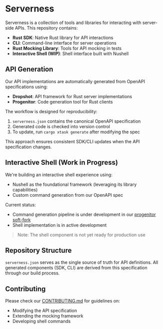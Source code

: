 # Serverness

Serverness is a collection of tools and libraries for interacting with server-side APIs. This repository contains:

- **Rust SDK**: Native Rust library for API interactions
- **CLI**: Command-line interface for server operations
- **Rust Mocking Library**: Tools for API mocking in tests
- **Interactive Shell (WIP)**: Shell interface built with Nushell

## API Generation

Our API implementations are automatically generated from OpenAPI specifications using:

- **Dropshot**: API framework for Rust server implementations
- **Progenitor**: Code generation tool for Rust clients

The workflow is designed for reproducibility:

1. `serverness.json` contains the canonical OpenAPI specification
2. Generated code is checked into version control
3. To update, run `cargo xtask generate` after modifying the spec

This approach ensures consistent SDK/CLI updates when the API specification changes.

## Interactive Shell (Work in Progress)

We're building an interactive shell experience using:

- Nushell as the foundational framework (leveraging its library capabilities)
- Custom command generation from our OpenAPI spec

Current status:

- Command generation pipeline is under development in our [progenitor soft-fork](https://github.com/serverness/progenitor)
- Shell implementation is in active development

> Note: The shell component is not yet ready for production use

## Repository Structure

`serverness.json` serves as the single source of truth for API definitions. All generated components (SDK, CLI) are derived from this specification through our build process.

## Contributing

Please check our [CONTRIBUTING.md](CONTRIBUTING.md) for guidelines on:

- Modifying the API specification
- Extending the mocking framework
- Developing shell commands
